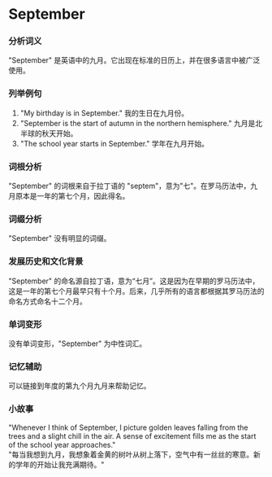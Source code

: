 # September

### 分析词义

  

"September" 是英语中的九月。它出现在标准的日历上，并在很多语言中被广泛使用。

  

### 列举例句

  

1.  "My birthday is in September." 我的生日在九月份。
2.  "September is the start of autumn in the northern hemisphere." 九月是北半球的秋天开始。
3.  "The school year starts in September." 学年在九月开始。

  

### 词根分析

  

"September" 的词根来自于拉丁语的 "septem"，意为"七"。在罗马历法中，九月原本是一年的第七个月，因此得名。

  

### 词缀分析

  

"September" 没有明显的词缀。

  

### 发展历史和文化背景

  

"September" 的命名源自拉丁语，意为“七月”。这是因为在早期的罗马历法中，这是一年的第七个月最早只有十个月。后来，几乎所有的语言都根据其罗马历法的命名方式命名十二个月。

  

### 单词变形

  

没有单词变形，"September" 为中性词汇。

  

### 记忆辅助

  

可以链接到年度的第九个月九月来帮助记忆。

  

### 小故事

  

"Whenever I think of September, I picture golden leaves falling from the trees and a slight chill in the air. A sense of excitement fills me as the start of the school year approaches."  
"每当我想到九月，我想象着金黄的树叶从树上落下，空气中有一丝丝的寒意。新的学年的开始让我充满期待。"
